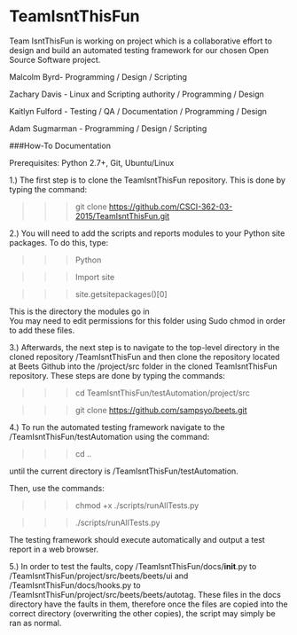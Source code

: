 # TeamIsntThisFun

Team IsntThisFun is working on project which is a collaborative effort to design and build an automated testing framework for our chosen Open Source Software project.

Malcolm Byrd- Programming / Design / Scripting

Zachary Davis - Linux and Scripting authority / Programming / Design

Kaitlyn Fulford - Testing / QA / Documentation / Programming / Design

Adam Sugmarman - Programming / Design / Scripting


###How-To Documentation

Prerequisites: Python 2.7+, Git, Ubuntu/Linux

1.) The first step is to clone the TeamIsntThisFun repository. This is done by typing the command:  
>>>git clone https://github.com/CSCI-362-03-2015/TeamIsntThisFun.git
  
2.) You will need to add the scripts and reports modules to your Python site packages. To do this, type:   
>>>Python  

>>>Import site  

>>>site.getsitepackages()[0]  

This is the directory the modules go in   
You may need to edit permissions for this folder using Sudo chmod in order to add these files.
  
3.) Afterwards, the next step is to navigate to the top-level directory in the cloned repository /TeamIsntThisFun and then clone the repository located at Beets Github into the /project/src folder in the cloned TeamIsntThisFun repository. These steps are done by typing the commands:  
>>>cd TeamIsntThisFun/testAutomation/project/src

>>>git clone https://github.com/sampsyo/beets.git

4.) To run the automated testing framework navigate to the /TeamIsntThisFun/testAutomation using the command:   
>>>cd ..

until the current directory is /TeamIsntThisFun/testAutomation.

Then, use the commands:
>>>chmod +x ./scripts/runAllTests.py

>>>./scripts/runAllTests.py

The testing framework should execute automatically and output a test report in a web browser.

5.) In order to test the faults, copy /TeamIsntThisFun/docs/__init__.py to /TeamIsntThisFun/project/src/beets/beets/ui and /TeamIsntThisFun/docs/hooks.py to /TeamIsntThisFun/project/src/beets/beets/autotag. These files in the docs directory have the faults in them, therefore once the files are copied into the correct directory (overwriting the other copies), the script may simply be ran as normal.

